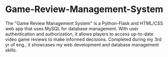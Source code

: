 # Game-Review-Management-System
The "Game Review Management System" is a Python-Flask and HTML/CSS web app that uses MySQL for database management. With user authentication and authorization, it allows players to access up-to-date video game reviews to make informed decisions. Completed during my 3rd yr of eng., it showcases my web development and database management skills.
